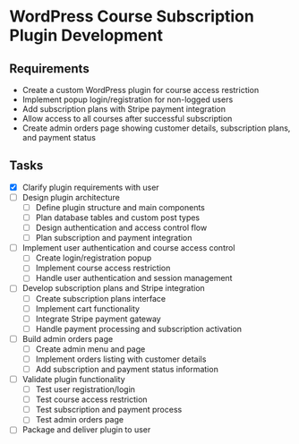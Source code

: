 # WordPress Course Subscription Plugin Development

## Requirements
- Create a custom WordPress plugin for course access restriction
- Implement popup login/registration for non-logged users
- Add subscription plans with Stripe payment integration
- Allow access to all courses after successful subscription
- Create admin orders page showing customer details, subscription plans, and payment status

## Tasks

- [x] Clarify plugin requirements with user
- [ ] Design plugin architecture
  - [ ] Define plugin structure and main components
  - [ ] Plan database tables and custom post types
  - [ ] Design authentication and access control flow
  - [ ] Plan subscription and payment integration
- [ ] Implement user authentication and course access control
  - [ ] Create login/registration popup
  - [ ] Implement course access restriction
  - [ ] Handle user authentication and session management
- [ ] Develop subscription plans and Stripe integration
  - [ ] Create subscription plans interface
  - [ ] Implement cart functionality
  - [ ] Integrate Stripe payment gateway
  - [ ] Handle payment processing and subscription activation
- [ ] Build admin orders page
  - [ ] Create admin menu and page
  - [ ] Implement orders listing with customer details
  - [ ] Add subscription and payment status information
- [ ] Validate plugin functionality
  - [ ] Test user registration/login
  - [ ] Test course access restriction
  - [ ] Test subscription and payment process
  - [ ] Test admin orders page
- [ ] Package and deliver plugin to user
